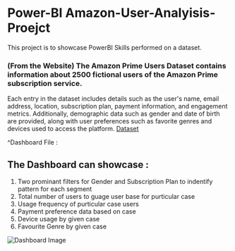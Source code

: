 # Power-BI  Amazon-User-Analyisis-Proejct

This project is to showcase PowerBI Skills performed on a dataset.

### (From the Website) The Amazon Prime Users Dataset contains information about 2500 fictional users of the Amazon Prime subscription service. 
Each entry in the dataset includes details such as the user's name, email address, location, subscription plan, payment information, and engagement metrics. 
Additionally, demographic data such as gender and date of birth are provided, along with user preferences such as favorite genres and devices used to access the platform.
[Dataset](https://www.kaggle.com/datasets/arnavsmayan/amazon-prime-userbase-dataset)

^Dashboard File : 

##  The Dashboard can showcase :
 
1. Two prominant filters for Gender and Subscription Plan to indentify pattern for each segment
2. Total number of users to guage user base for purticular case
3. Usage frequency of purticular case users
4. Payment preference data based on case
6. Device usage by given case
7. Favourite Genre by given case

![Dashboard Image](https://github.com/user-attachments/assets/55d7ff88-b71e-4bb2-bdbd-95356902125c)

